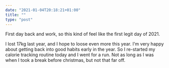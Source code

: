 ```yaml
---
date: "2021-01-04T20:18:21+01:00"
title: ""
type: "post"
---
```


First day back and work, so this kind of feel like the first legit day of 2021. 

I lost 17kg last year, and I hope to loose even more this year. I'm very happy about getting back into good habits early in the year. So I re-started my calorie tracking routine today and I went for a run. Not as long as I was when I took a break before christmas, but not that far off. 
